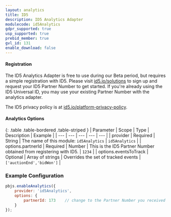```yaml
---
layout: analytics
title: ID5
description: ID5 Analytics Adapter
modulecode: id5Analytics
gdpr_supported: true
usp_supported: true
prebid_member: true
gvl_id: 131
enable_download: false
---
```


#### Registration

The ID5 Analytics Adapter is free to use during our Beta period, but requires a simple registration with ID5. Please visit [id5.io/solutions](https://id5.io/solutions#publishers) to sign up and request your ID5 Partner Number to get started. If you're already using the ID5 Universal ID, you may use your existing Partner Number with the analytics adapter.

The ID5 privacy policy is at [id5.io/platform-privacy-policy](https://id5.io/platform-privacy-policy).

#### Analytics Options

{: .table .table-bordered .table-striped }
| Parameter | Scope | Type | Description | Example |
| --- | --- | --- | --- | --- |
| provider | Required | String | The name of this module: `id5Analytics` | `id5Analytics` |
| options.partnerId | Required | Number | This is the ID5 Partner Number obtained from registering with ID5. | `1234` |
| options.eventsToTrack | Optional | Array of strings | Overrides the set of tracked events | `['auctionEnd','bidWon']` |

### Example Configuration

```javascript
pbjs.enableAnalytics({
    provider: 'id5Analytics',
    options: {
        partnerId: 173    // change to the Partner Number you received from ID5
    }
});
```
